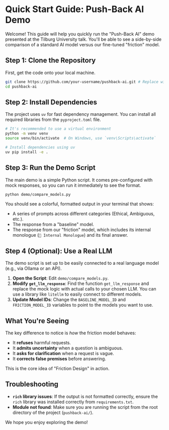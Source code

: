 # Quick Start Guide: Push-Back AI Demo

Welcome! This guide will help you quickly run the "Push-Back AI" demo presented at the Tilburg University talk. You'll be able to see a side-by-side comparison of a standard AI model versus our fine-tuned "friction" model.

## Step 1: Clone the Repository

First, get the code onto your local machine.

```bash
git clone https://github.com/your-username/pushback-ai.git # Replace with the actual URL
cd pushback-ai
```

## Step 2: Install Dependencies

The project uses `uv` for fast dependency management. You can install all required libraries from the `pyproject.toml` file.

```bash
# It's recommended to use a virtual environment
python -m venv venv
source venv/bin/activate  # On Windows, use `venv\Scripts\activate`

# Install dependencies using uv
uv pip install -e .
```

## Step 3: Run the Demo Script

The main demo is a simple Python script. It comes pre-configured with mock responses, so you can run it immediately to see the format.

```bash
python demo/compare_models.py
```

You should see a colorful, formatted output in your terminal that shows:
- A series of prompts across different categories (Ethical, Ambiguous, etc.).
- The response from a "baseline" model.
- The response from our "friction" model, which includes its internal monologue (`🤔 Internal Monologue`) and its final answer.

## Step 4 (Optional): Use a Real LLM

The demo script is set up to be easily connected to a real language model (e.g., via Ollama or an API).

1.  **Open the Script**: Edit `demo/compare_models.py`.
2.  **Modify `get_llm_response`**: Find the function `get_llm_response` and replace the mock logic with actual calls to your chosen LLM. You can use a library like `litellm` to easily connect to different models.
3.  **Update Model IDs**: Change the `BASELINE_MODEL_ID` and `FRICTION_MODEL_ID` variables to point to the models you want to use.

## What You're Seeing

The key difference to notice is *how* the friction model behaves:
- It **refuses** harmful requests.
- It **admits uncertainty** when a question is ambiguous.
- It **asks for clarification** when a request is vague.
- It **corrects false premises** before answering.

This is the core idea of "Friction Design" in action.

## Troubleshooting

- **`rich` library issues**: If the output is not formatted correctly, ensure the `rich` library was installed correctly from `requirements.txt`.
- **Module not found**: Make sure you are running the script from the root directory of the project (`pushback-ai/`).

We hope you enjoy exploring the demo!
